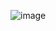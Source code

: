 ![image](https://github.com/Trilochna/Data-Structures-And-Algorithms-In-Java/assets/97858274/e6e41119-bfc9-49c3-adfc-306e8e54ac81)
